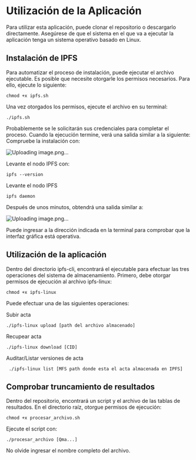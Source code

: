 # Utilización de la Aplicación
Para utilizar esta aplicación, puede clonar el repositorio o descargarlo directamente. Asegúrese de que el sistema en el que va a ejecutar la aplicación tenga un sistema operativo basado en Linux.

## Instalación de IPFS
Para automatizar el proceso de instalación, puede ejecutar el archivo ejecutable. Es posible que necesite otorgarle los permisos necesarios. Para ello, ejecute lo siguiente:
```
chmod +x ipfs.sh
```
Una vez otorgados los permisos, ejecute el archivo en su terminal:
```
./ipfs.sh
```
Probablemente se le solicitarán sus credenciales para completar el proceso. Cuando la ejecución termine, verá una salida similar a la siguiente:
Compruebe la instalación con:

![Uploading image.png…]()

Levante el nodo IPFS con:
```
ipfs --version
```
Levante el nodo IPFS
```
ipfs daemon
```
Después de unos minutos, obtendrá una salida similar a:

![Uploading image.png…]()

Puede ingresar a la dirección indicada en la terminal para comprobar que la interfaz gráfica está operativa.

## Utilización de la aplicación 

Dentro del directorio ipfs-cli, encontrará el ejecutable para efectuar las tres operaciones del sistema de almacenamiento. Primero, debe otorgar permisos de ejecución al archivo ipfs-linux:
```
chmod +x ipfs-linux
```
Puede efectuar una de las siguientes operaciones:

Subir acta
```
./ipfs-linux upload [path del archivo almacenado]
```
 Recupear acta
```
./ipfs-linux download [CID]
```
Auditar/Listar versiones de acta
```
 ./ipfs-linux list [MFS path donde esta el acta almacenada en IPFS]
```
## Comprobar truncamiento de resultados

Dentro del repositorio, encontrará un script y el archivo de las tablas de resultados. En el directorio raíz, otorgue permisos de ejecución:
```
chmod +x procesar_archivo.sh
```
Ejecute el script con:
```
./procesar_archivo [Qma...]
```
No olvide ingresar el nombre completo del archivo.
